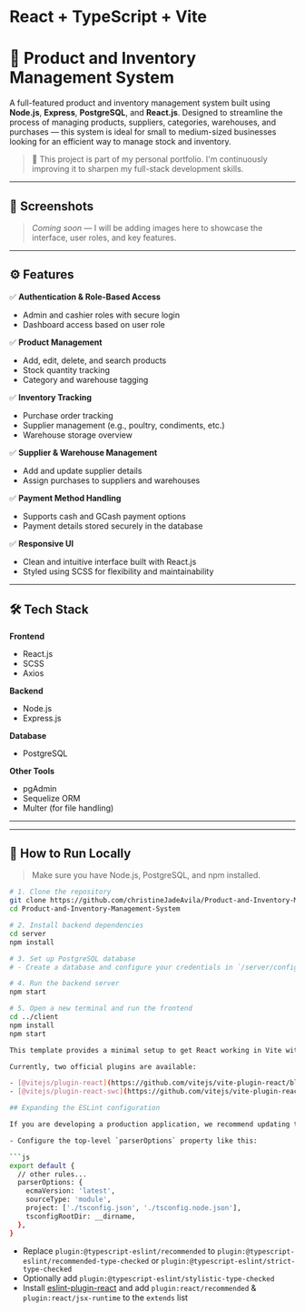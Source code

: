 # React + TypeScript + Vite

# 🛒 Product and Inventory Management System

A full-featured product and inventory management system built using **Node.js**, **Express**, **PostgreSQL**, and **React.js**. Designed to streamline the process of managing products, suppliers, categories, warehouses, and purchases — this system is ideal for small to medium-sized businesses looking for an efficient way to manage stock and inventory.

> 📌 This project is part of my personal portfolio. I'm continuously improving it to sharpen my full-stack development skills.

---

## 📸 Screenshots

> _Coming soon_ — I will be adding images here to showcase the interface, user roles, and key features.

---

## ⚙️ Features

✅ **Authentication & Role-Based Access**  
- Admin and cashier roles with secure login  
- Dashboard access based on user role  

✅ **Product Management**  
- Add, edit, delete, and search products  
- Stock quantity tracking  
- Category and warehouse tagging  

✅ **Inventory Tracking**  
- Purchase order tracking  
- Supplier management (e.g., poultry, condiments, etc.)  
- Warehouse storage overview  

✅ **Supplier & Warehouse Management**  
- Add and update supplier details  
- Assign purchases to suppliers and warehouses  

✅ **Payment Method Handling**  
- Supports cash and GCash payment options  
- Payment details stored securely in the database  

✅ **Responsive UI**  
- Clean and intuitive interface built with React.js  
- Styled using SCSS for flexibility and maintainability  

---

## 🛠 Tech Stack

**Frontend**  
- React.js  
- SCSS  
- Axios  

**Backend**  
- Node.js  
- Express.js  

**Database**  
- PostgreSQL  

**Other Tools**  
- pgAdmin  
- Sequelize ORM  
- Multer (for file handling)  

---


---

## 🚀 How to Run Locally

> Make sure you have Node.js, PostgreSQL, and npm installed.

```bash
# 1. Clone the repository
git clone https://github.com/christineJadeAvila/Product-and-Inventory-Management-System.git
cd Product-and-Inventory-Management-System

# 2. Install backend dependencies
cd server
npm install

# 3. Set up PostgreSQL database
# - Create a database and configure your credentials in `/server/config/db.js` or `.env`

# 4. Run the backend server
npm start

# 5. Open a new terminal and run the frontend
cd ../client
npm install
npm start

This template provides a minimal setup to get React working in Vite with HMR and some ESLint rules.

Currently, two official plugins are available:

- [@vitejs/plugin-react](https://github.com/vitejs/vite-plugin-react/blob/main/packages/plugin-react/README.md) uses [Babel](https://babeljs.io/) for Fast Refresh
- [@vitejs/plugin-react-swc](https://github.com/vitejs/vite-plugin-react-swc) uses [SWC](https://swc.rs/) for Fast Refresh

## Expanding the ESLint configuration

If you are developing a production application, we recommend updating the configuration to enable type aware lint rules:

- Configure the top-level `parserOptions` property like this:

```js
export default {
  // other rules...
  parserOptions: {
    ecmaVersion: 'latest',
    sourceType: 'module',
    project: ['./tsconfig.json', './tsconfig.node.json'],
    tsconfigRootDir: __dirname,
  },
}
```

- Replace `plugin:@typescript-eslint/recommended` to `plugin:@typescript-eslint/recommended-type-checked` or `plugin:@typescript-eslint/strict-type-checked`
- Optionally add `plugin:@typescript-eslint/stylistic-type-checked`
- Install [eslint-plugin-react](https://github.com/jsx-eslint/eslint-plugin-react) and add `plugin:react/recommended` & `plugin:react/jsx-runtime` to the `extends` list
